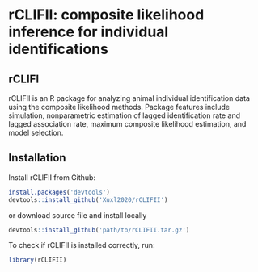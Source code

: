 
rCLIFII: composite likelihood inference for individual identifications
================

## rCLIFI
rCLIFII is an R package for analyzing animal individual identification data using the composite likelihood methods. 
Package features include simulation, nonparametric estimation of lagged identification rate and lagged association rate, 
maximum composite likelihood estimation, and model selection. 


## Installation

Install rCLIFII from Github:
```r
install.packages('devtools')
devtools::install_github('Xuxl2020/rCLIFII')
```

or download source file and install locally
```r
devtools::install_github('path/to/rCLIFII.tar.gz')
```

To check if rCLIFII is installed correctly, run:
```r
library(rCLIFII)
```

